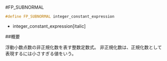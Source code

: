 #FP_SUBNORMAL
```cpp
#define FP_SUBNORMAL integer_constant_expression
```
* integer_constant_expression[italic]

##概要

浮動小数点数の非正規化数を表す整数定数式。
非正規化数は、正規化数として表現するには小さすぎる値をいう。

